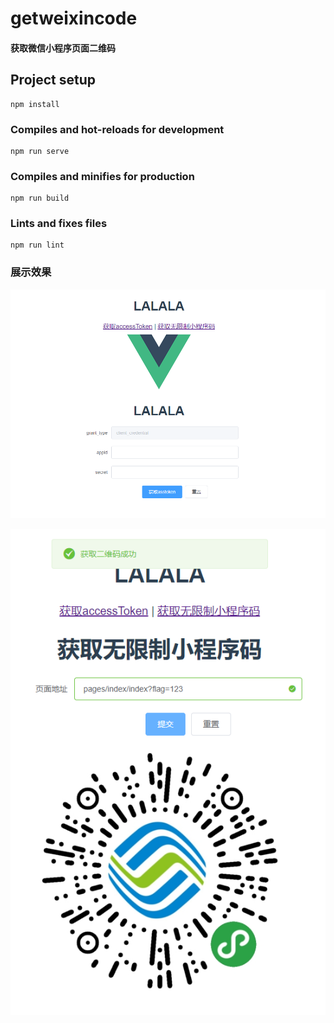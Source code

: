 # getweixincode

#### 获取微信小程序页面二维码

## Project setup
```
npm install
```

### Compiles and hot-reloads for development
```
npm run serve
```

### Compiles and minifies for production
```
npm run build
```

### Lints and fixes files
```
npm run lint
```

### 展示效果

![Alt text](images/show.png)

![Alt text](images/show2.png)
